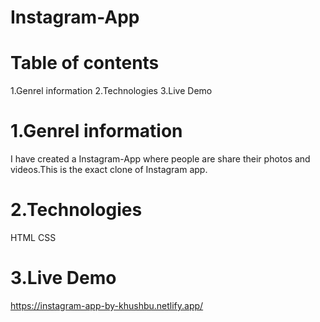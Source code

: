 # Instagram-App
 # Table of contents
 1.Genrel information 2.Technologies 3.Live Demo 

# 1.Genrel information
I have created a Instagram-App  where people are share their photos and videos.This is the exact clone of Instagram app. 

# 2.Technologies
HTML
CSS

# 3.Live Demo
https://instagram-app-by-khushbu.netlify.app/
